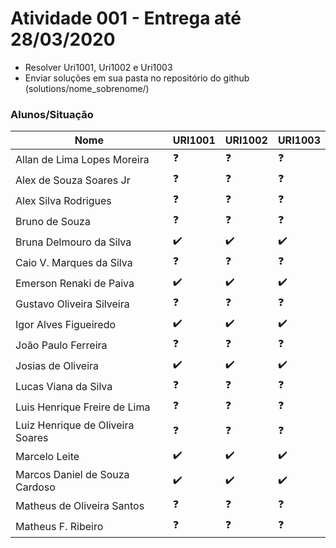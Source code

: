# Atividade 001 - Entrega até 28/03/2020

- Resolver Uri1001, Uri1002 e Uri1003
- Enviar soluções em sua pasta no repositório do github (solutions/nome_sobrenome/)

### Alunos/Situação

| Nome  | URI1001 | URI1002  | URI1003 |
| ------------- | ------------- | ------------- | ------------- |
| Allan de Lima Lopes Moreira | :question: | :question: | :question: |
| Alex de Souza Soares Jr | :question: | :question: | :question: |
| Alex Silva Rodrigues | :question: | :question: | :question: |
| Bruno de Souza | :question: | :question: | :question: |
| Bruna Delmouro da Silva | :heavy_check_mark: | :heavy_check_mark: | :heavy_check_mark: |
| Caio V. Marques da Silva | :question: | :question: | :question: |
| Emerson Renaki de Paiva | :heavy_check_mark: | :heavy_check_mark: | :heavy_check_mark: |
| Gustavo Oliveira Silveira | :question: | :question: | :question: |
| Igor Alves Figueiredo | :heavy_check_mark: | :heavy_check_mark: | :heavy_check_mark: |
| João Paulo Ferreira | :question: | :question: | :question: |
| Josias de Oliveira | :heavy_check_mark: | :heavy_check_mark: | :heavy_check_mark: |
| Lucas Viana da Silva | :question: | :question: | :question: |
| Luis Henrique Freire de Lima | :question: | :question: | :question: |
| Luiz Henrique de Oliveira Soares | :question: | :question: | :question: |
| Marcelo Leite | :heavy_check_mark: | :heavy_check_mark: | :heavy_check_mark: |
| Marcos Daniel de Souza Cardoso | :heavy_check_mark: | :heavy_check_mark: | :heavy_check_mark: |
| Matheus de Oliveira Santos | :question: | :question: | :question: |
| Matheus F. Ribeiro | :question: | :question: | :question: |
